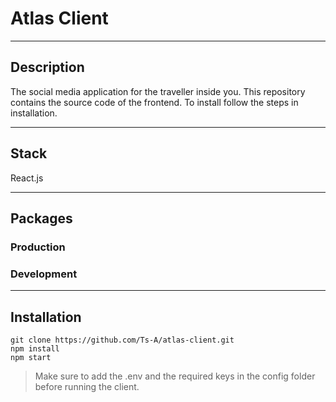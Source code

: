 # Atlas Client

---

## Description

The social media application for the traveller inside you. This repository contains the source code of the frontend. To install follow the steps in installation.

---

## Stack

React.js

---

## Packages

### Production

### Development

---

## Installation

```
git clone https://github.com/Ts-A/atlas-client.git
npm install
npm start
```

> Make sure to add the .env and the required keys in the config folder before running the client.
